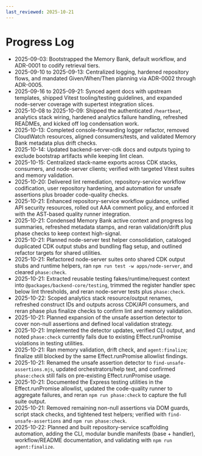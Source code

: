 ```yaml
---
last_reviewed: 2025-10-21
---
```


# Progress Log

- 2025-09-03: Bootstrapped the Memory Bank, default workflow, and ADR-0001 to codify retrieval tiers.
- 2025-09-10 to 2025-09-13: Centralized logging, hardened repository flows, and mandated Given/When/Then planning via ADR-0002 through ADR-0005.
- 2025-09-16 to 2025-09-21: Synced agent docs with upstream templates, shipped Vitest tooling/testing guidelines, and expanded node-server coverage with supertest integration slices.
- 2025-10-08 to 2025-10-09: Shipped the authenticated `/heartbeat`, analytics stack wiring, hardened analytics failure handling, refreshed READMEs, and kicked off log condensation work.
- 2025-10-13: Completed console-forwarding logger refactor, removed CloudWatch resources, aligned consumers/tests, and validated Memory Bank metadata plus drift checks.
- 2025-10-14: Updated backend-server-cdk docs and outputs typing to exclude bootstrap artifacts while keeping lint clean.
- 2025-10-15: Centralized stack-name exports across CDK stacks, consumers, and node-server clients; verified with targeted Vitest suites and memory validation.
- 2025-10-20: Delivered lint remediation, repository-service workflow codification, user repository hardening, and automation for unsafe assertions plus broader code-quality checks.
- 2025-10-21: Enhanced repository-service workflow guidance, unified API security resources, rolled out AAA comment policy, and enforced it with the AST-based quality runner integration.
- 2025-10-21: Condensed Memory Bank active context and progress log summaries, refreshed metadata stamps, and reran validation/drift plus phase checks to keep context high-signal.
- 2025-10-21: Planned node-server test helper consolidation, cataloged duplicated CDK output stubs and bundling flag setup, and outlined refactor targets for shared utilities.
- 2025-10-21: Refactored node-server suites onto shared CDK output stubs and runtime helpers, ran `npm run test -w apps/node-server`, and cleared `phase:check`.
- 2025-10-21: Extracted reusable testing fakes/runtime/request context into `@packages/backend-core/testing`, trimmed the register handler spec below lint thresholds, and reran node-server tests plus `phase:check`.
- 2025-10-22: Scoped analytics stack resource/output renames, refreshed construct IDs and outputs across CDK/API consumers, and reran phase plus finalize checks to confirm lint and memory validation.
- 2025-10-21: Planned expansion of the unsafe assertion detector to cover non-null assertions and defined local validation strategy.
- 2025-10-21: Implemented the detector updates, verified CLI output, and noted `phase:check` currently fails due to existing Effect.runPromise violations in testing utilities.
- 2025-10-21: Ran memory validation, drift check, and `agent:finalize`; finalize still blocked by the same Effect.runPromise allowlist findings.
- 2025-10-21: Renamed the unsafe assertion detector to `find-unsafe-assertions.mjs`, updated orchestrators/help text, and confirmed `phase:check` still fails on pre-existing Effect.runPromise usage.
- 2025-10-21: Documented the Express testing utilities in the Effect.runPromise allowlist, updated the code-quality runner to aggregate failures, and reran `npm run phase:check` to capture the full suite output.
- 2025-10-21: Removed remaining non-null assertions via DOM guards, script stack checks, and tightened test helpers; verified with `find-unsafe-assertions` and `npm run phase:check`.
- 2025-10-22: Planned and built repository-service scaffolding automation, adding the CLI, modular bundle manifests (base + handler), workflow/README documentation, and validating with `npm run agent:finalize`.
